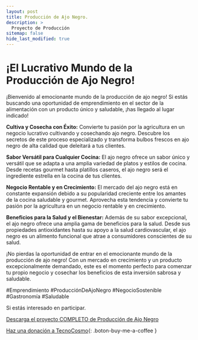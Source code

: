 ```yaml
---
layout: post
title: Producción de Ajo Negro.
description: >
  Proyecto de Producción
sitemap: false
hide_last_modified: true
---
```


# ¡El Lucrativo Mundo de la Producción de Ajo Negro!

¡Bienvenido al emocionante mundo de la producción de ajo negro! Si estás buscando una oportunidad de emprendimiento en el sector de la alimentación con un producto único y saludable, ¡has llegado al lugar indicado!

**Cultiva y Cosecha con Éxito:**
Convierte tu pasión por la agricultura en un negocio lucrativo cultivando y cosechando ajo negro. Descubre los secretos de este proceso especializado y transforma bulbos frescos en ajo negro de alta calidad que deleitará a tus clientes.

**Sabor Versátil para Cualquier Cocina:**
El ajo negro ofrece un sabor único y versátil que se adapta a una amplia variedad de platos y estilos de cocina. Desde recetas gourmet hasta platillos caseros, el ajo negro será el ingrediente estrella en la cocina de tus clientes.

**Negocio Rentable y en Crecimiento:**
El mercado del ajo negro está en constante expansión debido a su popularidad creciente entre los amantes de la cocina saludable y gourmet. Aprovecha esta tendencia y convierte tu pasión por la agricultura en un negocio rentable y en crecimiento.

**Beneficios para la Salud y el Bienestar:**
Además de su sabor excepcional, el ajo negro ofrece una amplia gama de beneficios para la salud. Desde sus propiedades antioxidantes hasta su apoyo a la salud cardiovascular, el ajo negro es un alimento funcional que atrae a consumidores conscientes de su salud.

¡No pierdas la oportunidad de entrar en el emocionante mundo de la producción de ajo negro! Con un mercado en crecimiento y un producto excepcionalmente demandado, este es el momento perfecto para comenzar tu propio negocio y cosechar los beneficios de esta inversión sabrosa y saludable.

#Emprendimiento #ProducciónDeAjoNegro #NegocioSostenible #Gastronomía #Saludable


Si estás interesado en participar.


[Descarga el proyecto COMPLETO de Producción de Ajo Negro](https://www.dropbox.com/scl/fo/t2vhzeg0c1o16oxmkn10i/h?rlkey=mv5x2b2hngbjeyzgkz4de268h&dl=0)

[Haz una donación a TecnoCosmo](https://www.buymeacoffee.com/nain.taleb){: .boton-buy-me-a-coffee }

<object data="../produccionAjoNegro.pdf" width="100%" height="600" type='application/pdf'></object>
